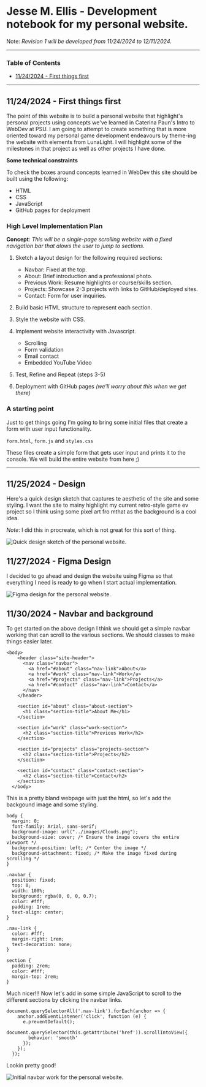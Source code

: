 # Jesse M. Ellis - Development notebook for my personal website.

Note: *Revision 1 will be developed from 11/24/2024 to 12/11/2024.*

---

### Table of Contents

 - [11/24/2024 - First things first](#11/24/2024---First-things-first)

---

## 11/24/2024 - First things first

The point of this website is to build a personal website that highlight's personal projects using concepts we've learned in Caterina Paun's Intro to WebDev at PSU. I am going to attempt to create something that is more oriented toward my personal game development endeavours by theme-ing the website with elements from LunaLight. I will highlight some of the milestones in that project as well as other projects I have done.

**Some technical constraints**

To check the boxes around concepts learned in WebDev this site should be built using the following:

- HTML
- CSS
- JavaScript
- GitHub pages for deployment 

### High Level Implementation Plan

**Concept**: *This will be a single-page scrolling website with a fixed navigation bar that alows the user to jump to sections.*

1) Sketch a layout design for the following required sections:
    
    - Navbar: Fixed at the top.
    - About: Brief introduction and a professional photo.
    - Previous Work: Resume highlights or course/skills section.
    - Projects: Showcase 2-3 projects with links to GitHub/deployed sites.
    - Contact: Form for user inquiries.
2) Build basic HTML structure to represent each section.
3) Style the website with CSS.
4) Implement website interactivity with Javascript.
    
    - Scrolling
    - Form validation
    - Email contact
    - Embedded YouTube Video
5) Test, Refine and Repeat (steps 3-5)
6) Deployment with GitHub pages *(we'll worry about this when we get there)*

### A starting point

Just to get things going I'm going to bring some initial files that create a form with user input functionality. 

`form.html`, `form.js` and `styles.css`

These files create a simple form that gets user input and prints it to the console. We will build the entire website from here ;)

---

## 11/25/2024 - Design

Here's a quick design sketch that captures te aesthetic of the site and some styling. I want the site to mainy highlight my current retro-style game ev project so I think using some pixel art fro mthat as the background is a cool idea.

*Note*: I did this in procreate, which is not great for this sort of thing.

![Quick design sketch of the personal website.](images\WebsiteSketch.png)

## 11/27/2024 - Figma Design

I decided to go ahead and design the website using Figma so that everything I need is ready to go when I start actual implementation.

![Figma design for the personal website.](images\Figma.png)

## 11/30/2024 - Navbar and background

To get started on the above design I think we should get a simple navbar working that can scroll to the various sections.
We should classes to make things easier later.

```
<body>
    <header class="site-header">
      <nav class="navbar">
        <a href="#about" class="nav-link">About</a>
        <a href="#work" class="nav-link">Work</a>
        <a href="#projects" class="nav-link">Projects</a>
        <a href="#contact" class="nav-link">Contact</a>
      </nav>
    </header>

    <section id="about" class="about-section">
      <h1 class="section-title">About Me</h1>
    </section>

    <section id="work" class="work-section">
      <h2 class="section-title">Previous Work</h2>
    </section>
    
    <section id="projects" class="projects-section">
      <h2 class="section-title">Projects</h2>
    </section>

    <section id="contact" class="contact-section">
      <h2 class="section-title">Contact</h2>
    </section>
  </body>
```

This is a pretty bland webpage with just the html, so let's add the backgound image and some styling.

```
body {
  margin: 0;
  font-family: Arial, sans-serif;
  background-image: url("../images/Clouds.png");
  background-size: cover; /* Ensure the image covers the entire viewport */
  background-position: left; /* Center the image */
  background-attachment: fixed; /* Make the image fixed during scrolling */
}

.navbar {
  position: fixed;
  top: 0;
  width: 100%;
  background: rgba(0, 0, 0, 0.7);
  color: #fff;
  padding: 1rem;
  text-align: center;
}

.nav-link {
  color: #fff;
  margin-right: 1rem;
  text-decoration: none;
}

section {
  padding: 2rem;
  color: #fff;
  margin-top: 2rem;
}
```

Much nicer!!! Now let's add in some simple JavaScript to scroll to the different sections by clicking the navbar links. 
```
document.querySelectorAll('.nav-link').forEach(anchor => {
    anchor.addEventListener('click', function (e) {
      e.preventDefault();
      document.querySelector(this.getAttribute('href')).scrollIntoView({
        behavior: 'smooth'
      });
    });
  });
```

Lookin pretty good!

![Initial navbar work for the personal website.](images\SiteUpdate1.png)